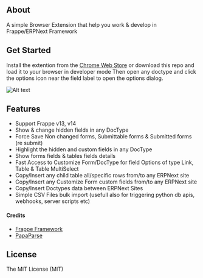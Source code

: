 ## About
A simple Browser Extension that help you work & develop in Frappe/ERPNext Framework

## Get Started
 Install the extention from the [Chrome Web Store](https://chrome.google.com/webstore/detail/frappe-development-utils/mfpfeokebfgddkaemagjigbjkmohmpab) 
 or download this repo and load it to your browser in developer mode Then open any doctype and click the options icon near the field label to open the options dialog.
 

![Alt text](https://iili.io/HTp8G87.jpg "Preview")

## Features

- Support Frappe v13, v14
- Show & change hidden fields in any DocType
- Force Save Non changed forms, Submittable forms & Submitted forms (re submit)
- Highlight the hidden and custom fields in any DocType
- Show forms fields & tables fields details
- Fast Access to Customize Form/DocType for field Options of type Link, Table & Table MultiSelect
- Copy/Insert any child table all/specific rows from/to any ERPNext site
- Copy/Insert any Customize Form custom fields from/to any ERPNext site
- Copy/Insert Doctypes data between ERPNext Sites
- Simple CSV Files bulk import (usefull also for triggering python db apis, webhooks, server scripts etc) 


#### Credits
- [Frappe Framework](https://frappeframework.com/)
- [PapaParse](https://www.papaparse.com/)


## License

The MIT License (MIT)